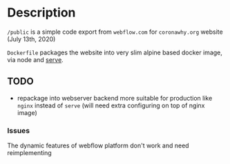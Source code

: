 # Description

`/public` is a simple code export from `webflow.com` for `coronawhy.org` website (July 13th, 2020)

`Dockerfile` packages the website into very slim alpine based docker image, via node and [serve](https://www.npmjs.com/package/serve). 


## TODO

- repackage into webserver backend more suitable for production like `nginx` instead of `serve` (will need extra configuring on top of nginx image)


### Issues

The dynamic features of webflow platform don't work and need reimplementing

